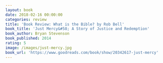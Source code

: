 ```yaml
---
layout: book
date: 2018-02-16 00:00:00
categories: review
title: 'Book Review: What is the Bible? by Rob Bell'
book_title: 'Just Mercy&#58; A Story of Justice and Redemption'
book_author: Bryan Stevenson
book_published: 2014
rating: 5
image: /images/just-mercy.jpg
book_url: 'https://www.goodreads.com/book/show/20342617-just-mercy'
---
```

